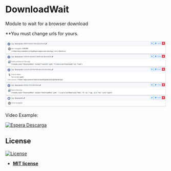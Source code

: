 # DownloadWait
Module to wait for a browser download

**You must change urls for yours.


![alt text](https://raw.githubusercontent.com/rocketbot-cl/DownloadWait/master/example/wait.png)

Video Example:

[![Espera Descarga](https://img.youtube.com/vi/9x9kljWIxX4/0.jpg)](https://www.youtube.com/watch?v=9x9kljWIxX4 "Espera Descarga")


<h2>License</h2>

<p><a href="http://badges.mit-license.org" rel="nofollow"><img src="https://camo.githubusercontent.com/107590fac8cbd65071396bb4d04040f76cde5bde/687474703a2f2f696d672e736869656c64732e696f2f3a6c6963656e73652d6d69742d626c75652e7376673f7374796c653d666c61742d737175617265" alt="License" data-canonical-src="http://img.shields.io/:license-mit-blue.svg?style=flat-square" style="max-width:100%;"></a></p>

<ul>
  <li><strong><a href="http://opensource.org/licenses/mit-license.php" rel="nofollow">MIT license</a></strong></li>
</ul>  


